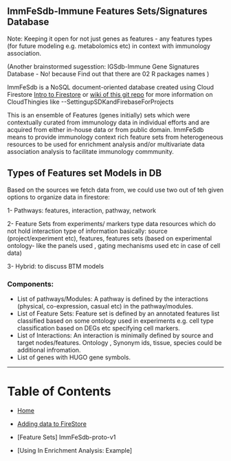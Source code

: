 ## ImmFeSdb-Immune Features Sets/Signatures Database 

Note: Keeping it open for not just genes as features - any features types (for future modeling e.g. metabolomics etc) in context with immunology association. 

(Another brainstormed sugesstion: IGSdb-Immune Gene Signatures Database - No! because Find out that there are 02 R packages names )


ImmFeSdb  is a NoSQL document-oriented database created using Cloud Firestore [Intro to Firestore](https://firebase.google.com/docs/firestore) or [wiki of this git repo](https://github.com/amnahsiddiqa/GCPFirebase_ImmuneData/wiki) for more information on CloudThingies like --SettingupSDKandFirebaseForProjects

This is an ensemble of Features (genes initially) sets which were contextually curated from immunology data in individual efforts and are acquired from either in-house data or from public domain. ImmFeSdb means to provide immunology context rich feature sets from heterogeneous resources to be used for enrichment analysis and/or multivariate data association analysis to facilitate immunology commmunity. 


## Types of Features set Models in DB

Based on the sources we fetch data from, we could use two out of teh given options to organize data in firestore:

1- Pathways: features, interaction, pathway, network

2- Feature Sets from experiments/ markers type data resources which do not hold interaction type of information basically: source (project/experiment etc), features, features sets (based on experimental ontology- like the panels used , gating mechanisms used etc in case of cell data) 

3- Hybrid: to discuss BTM models 

### Components: 
- List of pathways/Modules:  A pathway is defined by the interactions (physical, co-expression, casual etc)  in the pathway/modules. 
- List of Feature Sets: Feature set is  defined by an annotated features list classified based on some ontology used in experiments e.g. cell type classification based on DEGs etc specifying cell markers.
- List of Interactions:  An interaction is minimally defined by source and target nodes/features.  Ontology , Synonym ids,  tissue, species could be additional infromation.
- List of genes with HUGO gene symbols.


***
# Table of Contents
* [Home](https://github.com/amnahsiddiqa/GCPFirebase_ImmuneData/wiki)

* [Adding data to FireStore](https://github.com/amnahsiddiqa/ImmFeSdb/wiki/Adding-data-to-Firestore)

* [Feature Sets] ImmFeSdb-proto-v1

* [Using In Enrichment Analysis: Example]




